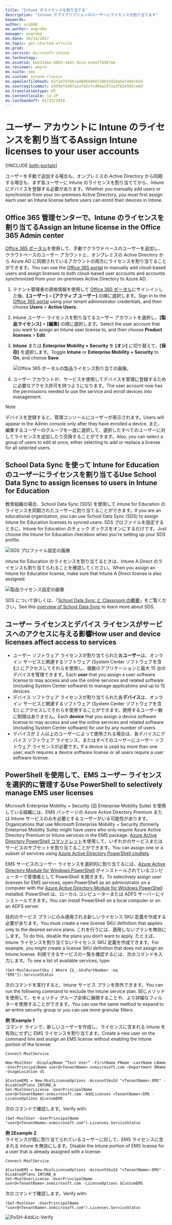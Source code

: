 ```yaml
---
title: "Intune のライセンスを割り当てる"
description: "Intune サブスクリプションのユーザーにライセンスを割り当てます"
keywords: 
author: arob98
ms.author: angrobe
manager: angrobe
ms.date: 10/31/2017
ms.topic: get-started-article
ms.prod: 
ms.service: microsoft-intune
ms.technology: 
ms.assetid: bb4314ea-88b5-44d3-92ce-4c6aff0587a4
ms.reviewer: amyro
ms.suite: ems
ms.custom: intune-classic
ms.openlocfilehash: 62f1d75fbb1a48db4404f28bd3d2da5efd44cb54
ms.sourcegitcommit: 2459bfda07a2afd2cfcd94a1972a3fb2e565ce8d
ms.translationtype: HT
ms.contentlocale: ja-JP
ms.lasthandoff: 01/22/2018
---
```

# <a name="assign-intune-licenses-to-your-user-accounts"></a><span data-ttu-id="6bd74-103">ユーザー アカウントに Intune のライセンスを割り当てる</span><span class="sxs-lookup"><span data-stu-id="6bd74-103">Assign Intune licenses to your user accounts</span></span>

[!INCLUDE [both-portals](./includes/note-for-both-portals.md)]

<span data-ttu-id="6bd74-104">ユーザーを手動で追加する場合も、オンプレミスの Active Directory から同期する場合も、まず各ユーザーに Intune のライセンスを割り当ててから、Intune にデバイスを登録する必要があります。</span><span class="sxs-lookup"><span data-stu-id="6bd74-104">Whether you manually add users or synchronize from your on-premises Active Directory, you must first assign each user an Intune license before users can enroll their devices in Intune.</span></span>

## <a name="assign-an-intune-license-in-the-office-365-admin-center"></a><span data-ttu-id="6bd74-105">Office 365 管理センターで、Intune のライセンスを割り当てる</span><span class="sxs-lookup"><span data-stu-id="6bd74-105">Assign an Intune license in the Office 365 Admin center</span></span>

<span data-ttu-id="6bd74-106">[Office 365 ポータル](http://go.microsoft.com/fwlink/p/?LinkId=698854)を使用して、手動でクラウドベースのユーザーを追加し、クラウドベースのユーザー アカウントと、オンプレミスの Active Directory から Azure AD に同期されているアカウントの両方にライセンスを割り当てることができます。</span><span class="sxs-lookup"><span data-stu-id="6bd74-106">You can use the [Office 365 portal](http://go.microsoft.com/fwlink/p/?LinkId=698854) to manually add cloud-based users and assign licenses to both cloud-based user accounts and accounts synchronized from your on-premises Active Directory to Azure AD.</span></span>

1. <span data-ttu-id="6bd74-107">テナント管理者の資格情報を使用して [Office 365 ポータル](http://go.microsoft.com/fwlink/p/?LinkId=698854)にサインインした後、**[ユーザー]** > **[アクティブ ユーザー]** の順に選択します。</span><span class="sxs-lookup"><span data-stu-id="6bd74-107">Sign in to the [Office 365 portal](http://go.microsoft.com/fwlink/p/?LinkId=698854) using your tenant administrator credentials, and then choose **Users** > **Active Users**.</span></span>

2. <span data-ttu-id="6bd74-108">Intune ユーザー ライセンスを割り当てるユーザー アカウントを選択し、**[製品ライセンス]** > **[編集]** の順に選択します。</span><span class="sxs-lookup"><span data-stu-id="6bd74-108">Select the user account that you want to assign an Intune user license to, and then choose **Product licenses** > **Edit**.</span></span>

3. <span data-ttu-id="6bd74-109">**Intune** または **Enterprise Mobility + Security** を **[オン]** に切り替えて、**[保存]** を選択します。</span><span class="sxs-lookup"><span data-stu-id="6bd74-109">Toggle **Intune** or **Enterprise Mobility + Security** to **On**, and choose **Save**.</span></span>

   ![Office 365 ポータルの製品ライセンス割り当ての画像。](./media/office-assign-license.png)

4. <span data-ttu-id="6bd74-111">ユーザー アカウントが、サービスを使用してデバイスを管理に登録するために必要なアクセス許可を持つようになります。</span><span class="sxs-lookup"><span data-stu-id="6bd74-111">The user account now has the permissions needed to use the service and enroll devices into management.</span></span>

> [!NOTE]
> <span data-ttu-id="6bd74-112">デバイスを登録すると、管理コンソールにユーザーが表示されます。</span><span class="sxs-lookup"><span data-stu-id="6bd74-112">Users will appear in the Admin console only after they have enrolled a device.</span></span> <span data-ttu-id="6bd74-113">また、編集するユーザーのグループを一度に選択して、選択したすべてのユーザーに対してライセンスを追加したり交換することができます。</span><span class="sxs-lookup"><span data-stu-id="6bd74-113">Also, you can select a group of users to edit at once,  either selecting to add or replace a license for all selected users.</span></span>

## <a name="use-school-data-sync-to-assign-licenses-to-users-in-intune-for-education"></a><span data-ttu-id="6bd74-114">School Data Sync を使って Intune for Education のユーザーにライセンスを割り当てる</span><span class="sxs-lookup"><span data-stu-id="6bd74-114">Use School Data Sync to assign licenses to users in Intune for Education</span></span>
<span data-ttu-id="6bd74-115">教育組織の場合、School Data Sync (SDS) を使用して Intune for Education のライセンスを同期されたユーザーに割り当てることができます。</span><span class="sxs-lookup"><span data-stu-id="6bd74-115">If you are an educational organization, you can use School Data Sync (SDS) to assign Intune for Education licenses to synced users.</span></span> <span data-ttu-id="6bd74-116">SDS プロファイルを設定するときに、Intune for Education のチェック ボックスをオンにするだけです。</span><span class="sxs-lookup"><span data-stu-id="6bd74-116">Just choose the Intune for Education checkbox when you're setting up your SDS profile.</span></span>  

![SDS プロファイル設定の画像](./media/i4e-sds-profile-setup-setting.png)

<span data-ttu-id="6bd74-118">Intune for Education のライセンスを割り当てるときは、Intune A Direct のライセンスも割り当てられることを確認してください。</span><span class="sxs-lookup"><span data-stu-id="6bd74-118">When you assign an Intune for Education license, make sure that Intune A Direct license is also assigned.</span></span>

![製品ライセンス設定の画像](./media/i4e-set-licenses.png)

<span data-ttu-id="6bd74-120">SDS について詳しくは、「[School Data Sync と Classroom の概要](https://support.office.com/article/Overview-of-School-Data-Sync-and-Classroom-f3d1147b-4ade-4905-8518-508e729f2e91?ui=en-US&rs=en-US&ad=US)」をご覧ください。</span><span class="sxs-lookup"><span data-stu-id="6bd74-120">See this [overview of School Data Sync](https://support.office.com/article/Overview-of-School-Data-Sync-and-Classroom-f3d1147b-4ade-4905-8518-508e729f2e91?ui=en-US&rs=en-US&ad=US) to learn more about SDS.</span></span>

## <a name="how-user-and-device-licenses-affect-access-to-services"></a><span data-ttu-id="6bd74-121">ユーザー ライセンスとデバイス ライセンスがサービスへのアクセスに与える影響</span><span class="sxs-lookup"><span data-stu-id="6bd74-121">How user and device licenses affect access to services</span></span>
* <span data-ttu-id="6bd74-122">ユーザー ソフトウェア ライセンスが割り当てられた各**ユーザー**は、オンライン サービスと関連するソフトウェア (System Center ソフトウェアを含む) にアクセスしてそれらを使用し、複数のアプリケーションと最大 15 台のデバイスを管理できます。</span><span class="sxs-lookup"><span data-stu-id="6bd74-122">Each **user** that you assign a user software license to may access and use the online services and related software (including System Center software) to manage applications and up to 15 devices.</span></span>
* <span data-ttu-id="6bd74-123">デバイス ソフトウェア ライセンスが割り当てられた各**デバイス**は、オンライン サービスと関連するソフトウェア (System Center ソフトウェアを含む) にアクセスしてそれらを使用することができます。使用するユーザー数に制限はありません。</span><span class="sxs-lookup"><span data-stu-id="6bd74-123">Each **device** that you assign a device software license to may access and use the online services and related software (including System Center software) for use by any number of users.</span></span>
* <span data-ttu-id="6bd74-124">デバイスが 2 人以上のユーザーによって使用される場合は、各デバイスにデバイス ソフトウェア ライセンス、またはすべてのユーザーにユーザー ソフトウェア ライセンスが必要です。</span><span class="sxs-lookup"><span data-stu-id="6bd74-124">If a device is used by more than one user, each requires a device software license or all users require a user software license.</span></span>

## <a name="use-powershell-to-selectively-manage-ems-user-licenses"></a><span data-ttu-id="6bd74-125">PowerShell を使用して、EMS ユーザー ライセンスを選択的に管理する</span><span class="sxs-lookup"><span data-stu-id="6bd74-125">Use PowerShell to selectively manage EMS user licenses</span></span>
<span data-ttu-id="6bd74-126">Microsoft Enterprise Mobility + Security (旧 Enterprise Mobility Suite) を使用している組織には、EMS パッケージの Azure Active Directory Premium または Intune サービスのみを必要とするユーザーがいる可能性があります。</span><span class="sxs-lookup"><span data-stu-id="6bd74-126">Organizations that use Microsoft Enterprise Mobility + Security (formerly Enterprise Mobility Suite) might have users who only require Azure Active Directory Premium or Intune services in the EMS package.</span></span> <span data-ttu-id="6bd74-127">[Azure Active Directory PowerShell コマンドレット](https://msdn.microsoft.com/library/jj151815.aspx)を使用して、いずれかのサービスまたはサービスのサブセットを割り当てることができます。</span><span class="sxs-lookup"><span data-stu-id="6bd74-127">You can assign one or a subset of services using [Azure Active Directory PowerShell cmdlets](https://msdn.microsoft.com/library/jj151815.aspx).</span></span>

<span data-ttu-id="6bd74-128">EMS サービスのユーザー ライセンスを選択的に割り当てるには、[Azure Active Directory Module for Windows PowerShell](https://msdn.microsoft.com/library/jj151815.aspx#bkmk_installmodule) がインストールされているコンピューターで管理者として PowerShell を開きます。</span><span class="sxs-lookup"><span data-stu-id="6bd74-128">To selectively assign user licenses for EMS services, open PowerShell as an administrator on a computer with the [Azure Active Directory Module for Windows PowerShell](https://msdn.microsoft.com/library/jj151815.aspx#bkmk_installmodule) installed.</span></span> <span data-ttu-id="6bd74-129">PowerShell は、ローカル コンピューターまたは ADFS サーバーにインストールできます。</span><span class="sxs-lookup"><span data-stu-id="6bd74-129">You can install PowerShell on a local computer or on an ADFS server.</span></span>

<span data-ttu-id="6bd74-130">目的のサービス プランにのみ適用される新しいライセンス SKU 定義を作成する必要があります。</span><span class="sxs-lookup"><span data-stu-id="6bd74-130">You must create a new license SKU definition that applies only to the desired service plans.</span></span> <span data-ttu-id="6bd74-131">これを行うには、適用しないプランを無効にします。</span><span class="sxs-lookup"><span data-stu-id="6bd74-131">To do this, disable the plans you don’t want to apply.</span></span> <span data-ttu-id="6bd74-132">たとえば、Intune ライセンスを割り当てないライセンス SKU 定義を作成できます。</span><span class="sxs-lookup"><span data-stu-id="6bd74-132">For example, you might create a license SKU definition that does not assign an Intune license.</span></span> <span data-ttu-id="6bd74-133">利用できるサービスの一覧を確認するには、次のコマンドを入力します。</span><span class="sxs-lookup"><span data-stu-id="6bd74-133">To see a list of available services, type:</span></span>

    (Get-MsolAccountSku | Where {$_.SkuPartNumber -eq "EMS"}).ServiceStatus

<span data-ttu-id="6bd74-134">次のコマンドを実行すると、Intune サービス プランを除外できます。</span><span class="sxs-lookup"><span data-stu-id="6bd74-134">You can run the following command to exclude the Intune service plan.</span></span> <span data-ttu-id="6bd74-135">同じメソッドを使用して、セキュリティ グループ全体に展開することや、より詳細なフィルターを使用することができます。</span><span class="sxs-lookup"><span data-stu-id="6bd74-135">You can use the same method to expand to an entire security group or you can use more granular filters.</span></span>

<span data-ttu-id="6bd74-136">**例 1**</span><span class="sxs-lookup"><span data-stu-id="6bd74-136">**Example 1**</span></span><br>
<span data-ttu-id="6bd74-137">コマンド ラインで、新しいユーザーを作成し、ライセンスに含まれる Intune を有効にせずに EMS ライセンスを割り当てます。</span><span class="sxs-lookup"><span data-stu-id="6bd74-137">Create a new user on the command line and assign an EMS license without enabling the Intune portion of the license:</span></span>

    Connect-MsolService

    New-MsolUser -DisplayName “Test User” -FirstName FName -LastName LName -UserPrincipalName user@<TenantName>.onmicrosoft.com –Department DName -UsageLocation US

    $CustomEMS = New-MsolLicenseOptions -AccountSkuId "<TenantName>:EMS" -DisabledPlans INTUNE_A
    Set-MsolUserLicense -UserPrincipalName user@<TenantName>.onmicrosoft.com -AddLicenses <TenantName>:EMS -LicenseOptions $CustomEMS


<span data-ttu-id="6bd74-138">次のコマンドで確認します。</span><span class="sxs-lookup"><span data-stu-id="6bd74-138">Verify with:</span></span>

    (Get-MsolUser -UserPrincipalName "user@<TenantName>.onmicrosoft.com").Licenses.ServiceStatus

<span data-ttu-id="6bd74-139">**例 2**</span><span class="sxs-lookup"><span data-stu-id="6bd74-139">**Example 2**</span></span><br>
<span data-ttu-id="6bd74-140">ライセンスが既に割り当てられているユーザーに対して、EMS ライセンスに含まれる Intune を無効にします。</span><span class="sxs-lookup"><span data-stu-id="6bd74-140">Disable the Intune portion of EMS license for a user that is already assigned with a license:</span></span>

    Connect-MsolService

    $CustomEMS = New-MsolLicenseOptions -AccountSkuId "<TenantName>:EMS" -DisabledPlans INTUNE_A
    Set-MsolUserLicense -UserPrincipalName user@<TenantName>.onmicrosoft.com -LicenseOptions $CustomEMS

<span data-ttu-id="6bd74-141">次のコマンドで確認します。</span><span class="sxs-lookup"><span data-stu-id="6bd74-141">Verify with:</span></span>

    (Get-MsolUser -UserPrincipalName "user@<TenantName>.onmicrosoft.com").Licenses.ServiceStatus

![PoSH-AddLic-Verify](./media/posh-addlic-verify.png)
